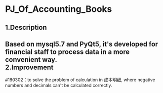 PJ_Of_Accounting_Books<br>
====
1.Description<br>
----
Based on mysql5.7 and PyQt5, it's developed for financial staff to process data in a more convenient way.<br>
2.Improvement
----
#180302：to solve the problem of calculation in 成本明细, where negative numbers and decimals can't be calculated correctly.
